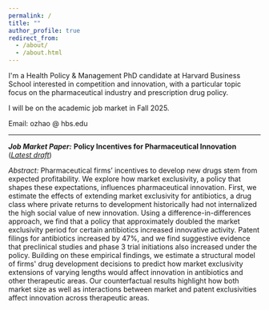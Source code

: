 ```yaml
---
permalink: /
title: ""
author_profile: true
redirect_from: 
  - /about/
  - /about.html
---
```


I'm a Health Policy & Management PhD candidate at Harvard Business School interested in competition and innovation, with a particular topic focus on the pharmaceutical industry and prescription drug policy. 

I will be on the academic job market in Fall 2025.

Email: ozhao @ hbs.edu

---

***Job Market Paper:*** **Policy Incentives for Pharmaceutical Innovation** (*[Latest draft](https://o-zhao.github.io/files/Zhao_JMP_latest.pdf)*) 

*Abstract:* Pharmaceutical firms’ incentives to develop new drugs stem from expected profitability. We explore how market exclusivity, a policy that shapes these expectations, influences pharmaceutical innovation. First, we estimate the effects of extending market exclusivity for antibiotics, a drug class where private returns to development historically had not internalized the high social value of new innovation. Using a difference-in-differences approach, we find that a policy that approximately doubled the market exclusivity period for certain antibiotics increased innovative activity. Patent filings for antibiotics increased by 47%, and we find suggestive evidence that preclinical studies and phase 3 trial initiations also increased under the policy. Building on these empirical findings, we estimate a structural model of firms' drug development decisions to predict how market exclusivity extensions of varying lengths would affect innovation in antibiotics and other therapeutic areas. Our counterfactual results highlight how both market size as well as interactions between market and patent exclusivities affect innovation across therapeutic areas.
